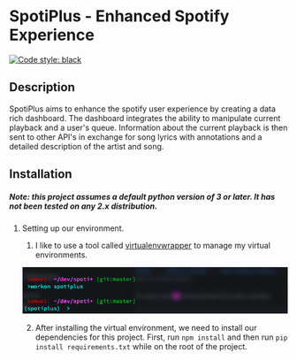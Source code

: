 # SpotiPlus - Enhanced Spotify Experience
[![Code style: black](https://img.shields.io/badge/code%20style-black-000000.svg)](https://github.com/psf/black)

## Description

SpotiPlus aims to enhance the spotify user experience by creating a data rich dashboard. The dashboard integrates the ability to manipulate current playback and a user's queue. Information about the current playback is then sent to other API's in exchange for song lyrics with annotations and a detailed description of the artist and song.

## Installation
##### Note: this project assumes a default python version of 3 or later. It has not been tested on any 2.x distribution.

1. Setting up our environment.
	1. I like to use a tool called [virtualenvwrapper](https://virtualenvwrapper.readthedocs.io/en/latest/install.html) to manage my virtual environments.

	![virtual env setup](https://github.com/snaraj/SpotiPlus/blob/master/assets/images/virtual_env_setup1.png?raw=true)

	2. After installing the virtual environment, we need to install our dependencies for this project. First, run ```npm install``` and then run ```pip install requirements.txt``` while on the root of the project.
